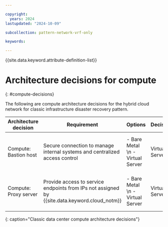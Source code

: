 ```yaml
---

copyright:
  years: 2024
lastupdated: "2024-10-09"

subcollection: pattern-network-vrf-only

keywords:

---
```


{{site.data.keyword.attribute-definition-list}}

# Architecture decisions for compute
{: #compute-decisions}

The following are compute architecture decisions for the hybrid cloud network for classic infrastructure disaster recovery pattern.

| Architecture decision        | Requirement                                                            | Options                                 | Decision   | Rationale                                    |
|----------------------------------|----------------------------------------------------------------------------|---------------------------------------------|----------------|--------------------------------------------------|
| Compute: Bastion host              | Secure connection to manage internal systems and centralized access control | - Bare Metal  \n - Virtual Server | Virtual Server | Flexible compute resources to meet compute needs |
| Compute: Proxy server | Provide access to service endpoints from IPs not assigned by {{site.data.keyword.cloud_notm}}                 | - Bare Metal  \n - Virtual Server | Virtual Server | Flexible compute resources to meet compute needs |
{: caption="Classic data center compute architecture decisions"}
